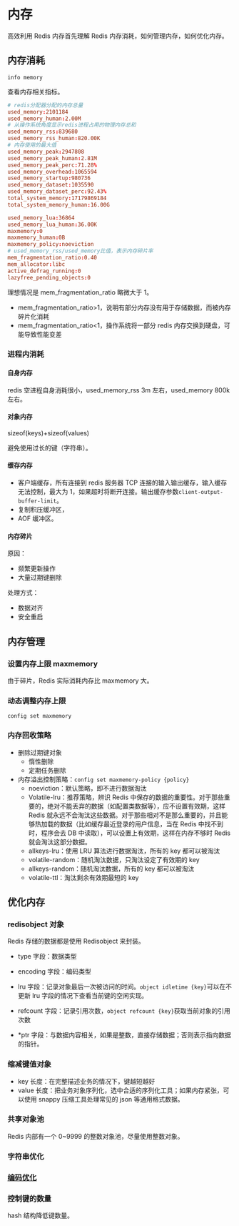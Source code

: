 # 内存

高效利用 Redis 内存首先理解 Redis 内存消耗，如何管理内存，如何优化内存。

## 内存消耗

```shell
info memory
```

查看内存相关指标。

```conf
# redis分配器分配的内存总量
used_memory:2101184
used_memory_human:2.00M
# 从操作系统角度显示redis进程占用的物理内存总和
used_memory_rss:839680
used_memory_rss_human:820.00K
# 内存使用的最大值
used_memory_peak:2947808
used_memory_peak_human:2.81M
used_memory_peak_perc:71.28%
used_memory_overhead:1065594
used_memory_startup:980736
used_memory_dataset:1035590
used_memory_dataset_perc:92.43%
total_system_memory:17179869184
total_system_memory_human:16.00G

used_memory_lua:36864
used_memory_lua_human:36.00K
maxmemory:0
maxmemory_human:0B
maxmemory_policy:noeviction
# used_memory_rss/used_memory比值，表示内存碎片率
mem_fragmentation_ratio:0.40
mem_allocator:libc
active_defrag_running:0
lazyfree_pending_objects:0
```

理想情况是 mem_fragmentation_ratio 略微大于 1。

- mem_fragmentation_ratio>1，说明有部分内存没有用于存储数据，而被内存碎片化消耗
- mem_fragmentation_ratio<1，操作系统将一部分 redis 内存交换到硬盘，可能导致性能变差

### 进程内消耗

#### 自身内存

redis 空进程自身消耗很小，used_memory_rss 3m 左右，used_memory 800k 左右。

#### 对象内存

sizeof(keys)+sizeof(values)

避免使用过长的键（字符串）。

#### 缓存内存

- 客户端缓存，所有连接到 redis 服务器 TCP 连接的输入输出缓存，输入缓存无法控制，最大为 1，如果超时将断开连接。输出缓存参数`client-output-buffer-limit`。
- 复制积压缓冲区，
- AOF 缓冲区。

#### 内存碎片

原因：

- 频繁更新操作
- 大量过期键删除

处理方式：

- 数据对齐
- 安全重启

## 内存管理

### 设置内存上限 maxmemory

由于碎片，Redis 实际消耗内存比 maxmemory 大。

### 动态调整内存上限

```shell
config set maxmemory
```

### 内存回收策略

- 删除过期键对象
  - 惰性删除
  - 定期任务删除
- 内存溢出控制策略：`config set maxmemory-policy {policy}`
  - noeviction：默认策略，即不进行数据淘汰
  - Volatile-lru：推荐策略，辨识 Redis 中保存的数据的重要性。对于那些重要的，绝对不能丢弃的数据（如配置类数据等），应不设置有效期，这样 Redis 就永远不会淘汰这些数据。对于那些相对不是那么重要的，并且能够热加载的数据（比如缓存最近登录的用户信息，当在 Redis 中找不到时，程序会去 DB 中读取），可以设置上有效期，这样在内存不够时 Redis 就会淘汰这部分数据。
  - allkeys-lru：使用 LRU 算法进行数据淘汰，所有的 key 都可以被淘汰
  - volatile-random：随机淘汰数据，只淘汰设定了有效期的 key
  - allkeys-random：随机淘汰数据，所有的 key 都可以被淘汰
  - volatile-ttl：淘汰剩余有效期最短的 key

## 优化内存

### redisobject 对象

Redis 存储的数据都是使用 Redisobject 来封装。

- type 字段：数据类型

- encoding 字段：编码类型

- lru 字段：记录对象最后一次被访问的时间。`object idletime {key}`可以在不更新 lru 字段的情况下查看当前键的空闲实现。

- refcount 字段：记录引用次数，`object refcount {key}`获取当前对象的引用次数

- \*ptr 字段：与数据内容相关，如果是整数，直接存储数据；否则表示指向数据的指针。

### 缩减键值对象

- key 长度：在完整描述业务的情况下，键越短越好
- value 长度：把业务对象序列化，选中合适的序列化工具；如果内存紧张，可以使用 snappy 压缩工具处理常见的 json 等通用格式数据。

### 共享对象池

Redis 内部有一个 0~9999 的整数对象池，尽量使用整数对象。

### 字符串优化

### [编码优化](../data-structure/Redis-encoding.md)

### 控制键的数量

hash 结构降低键数量。
